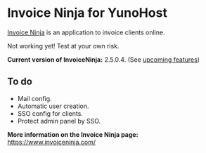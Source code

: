 # Invoice Ninja for YunoHost #
[Invoice Ninja](https://www.invoiceninja.com/) is an application to invoice clients online.

Not working yet! Test at your own risk.

**Current version of InvoiceNinja:** 2.5.0.4. (See [upcoming features](https://trello.com/b/63BbiVVe/invoice-ninja))

## To do ##
- Mail config.
- Automatic user creation.
- SSO config for clients.
- Protect admin panel by SSO.

**More information on the Invoice Ninja page:**    
https://www.invoiceninja.com/
